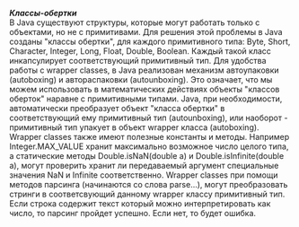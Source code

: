 ***Классы-обертки***  
В Java существуют структуры, которые могут работать только с объектами, но не с примитивами. Для решения этой проблемы в Java созданы "классы обертки", для каждого примитивного типа: Byte, Short, Character, Integer, Long, Float, Double, Boolean.   Каждый такой класс инкапсулирует соответствующий примитивный тип. 
  Для удобства работы с wrapper classes, в Java реализован механизм автоупаковки (autoboxing) и автораспаковки (autounboxing). Это означает, что мы можем использовать в математических действиях объекты "классов оберток" наравне с примитивными типами. Java, при необходимости, автоматически преобразует объект "класса обертки" в соответствующий ему примитивный тип (autounboxing), или наоборот - примитивный тип упакует в объект wrapper класса (autoboxing).
Wrapper classes также имеют полезные константы и методы. Например Integer.MAX_VALUE хранит максимально возможное число целого типа, а статические методы Double.isNaN(double a) и Double.isInfinite(double a), могут проверить хранит ли передаваемый аргумент специальные значения NaN и Infinite соответственно.
Wrapper classes при помощи методов парсинга (начинаются со слова parse...), могут преобразовать стринги в соответсвующий данному wrapper классу примитивный тип. Если строка содержит текст который можно интерпретировать как число, то парсинг пройдет успешно. Если нет, то будет ошибка.